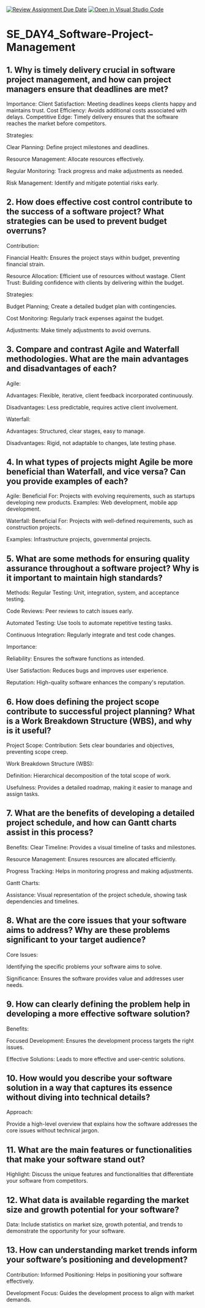 [![Review Assignment Due Date](https://classroom.github.com/assets/deadline-readme-button-22041afd0340ce965d47ae6ef1cefeee28c7c493a6346c4f15d667ab976d596c.svg)](https://classroom.github.com/a/9pw6JKcu)
[![Open in Visual Studio Code](https://classroom.github.com/assets/open-in-vscode-2e0aaae1b6195c2367325f4f02e2d04e9abb55f0b24a779b69b11b9e10269abc.svg)](https://classroom.github.com/online_ide?assignment_repo_id=18365150&assignment_repo_type=AssignmentRepo)
# SE_DAY4_Software-Project-Management
## 1. Why is timely delivery crucial in software project management, and how can project managers ensure that deadlines are met?

Importance:
Client Satisfaction: Meeting deadlines keeps clients happy and maintains trust.
Cost Efficiency: Avoids additional costs associated with delays.
Competitive Edge: Timely delivery ensures that the software reaches the market before competitors.

Strategies:

Clear Planning: Define project milestones and deadlines.

Resource Management: Allocate resources effectively.

Regular Monitoring: Track progress and make adjustments as needed.

Risk Management: Identify and mitigate potential risks early.

## 2. How does effective cost control contribute to the success of a software project? What strategies can be used to prevent budget overruns?

Contribution:

Financial Health: Ensures the project stays within budget, preventing financial strain.

Resource Allocation: Efficient use of resources without wastage.
Client Trust: Building confidence with clients by delivering within the budget.

Strategies:

Budget Planning; Create a detailed budget plan with contingencies.

Cost Monitoring: Regularly track expenses against the budget.

Adjustments: Make timely adjustments to avoid overruns.

## 3. Compare and contrast Agile and Waterfall methodologies. What are the main advantages and disadvantages of each?

Agile:

Advantages: Flexible, iterative, client feedback incorporated continuously.

Disadvantages: Less predictable, requires active client involvement.
  
Waterfall:

Advantages: Structured, clear stages, easy to manage.

Disadvantages: Rigid, not adaptable to changes, late testing phase.

## 4. In what types of projects might Agile be more beneficial than Waterfall, and vice versa? Can you provide examples of each?


Agile:
Beneficial For: Projects with evolving requirements, such as startups developing new products.
Examples: Web development, mobile app development.

Waterfall:
Beneficial For: Projects with well-defined requirements, such as construction projects.

Examples: Infrastructure projects, governmental projects.

## 5. What are some methods for ensuring quality assurance throughout a software project? Why is it important to maintain high standards?

Methods:
Regular Testing: Unit, integration, system, and acceptance testing.

Code Reviews: Peer reviews to catch issues early.

Automated Testing: Use tools to automate repetitive testing tasks.

Continuous Integration: Regularly integrate and test code changes.

Importance:

Reliability: Ensures the software functions as intended.

User Satisfaction: Reduces bugs and improves user experience.

Reputation: High-quality software enhances the company's reputation.

## 6. How does defining the project scope contribute to successful project planning? What is a Work Breakdown Structure (WBS), and why is it useful?

Project Scope:
Contribution: Sets clear boundaries and objectives, preventing scope creep.
  
Work Breakdown Structure (WBS):

Definition: Hierarchical decomposition of the total scope of work.

Usefulness: Provides a detailed roadmap, making it easier to manage and assign tasks.

## 7. What are the benefits of developing a detailed project schedule, and how can Gantt charts assist in this process?

Benefits:
Clear Timeline: Provides a visual timeline of tasks and milestones.

Resource Management: Ensures resources are allocated efficiently.

Progress Tracking: Helps in monitoring progress and making adjustments.

Gantt Charts:

Assistance: Visual representation of the project schedule, showing task dependencies and timelines.

## 8. What are the core issues that your software aims to address? Why are these problems significant to your target audience?


Core Issues:

 Identifying the specific problems your software aims to solve.

  Significance: Ensures the software provides value and addresses user needs.
  
## 9. How can clearly defining the problem help in developing a more effective software solution?

Benefits:

Focused Development: Ensures the development process targets the right issues.

Effective Solutions: Leads to more effective and user-centric solutions.

## 10. How would you describe your software solution in a way that captures its essence without diving into technical details?

Approach:

Provide a high-level overview that explains how the software addresses the core issues without technical jargon.

## 11. What are the main features or functionalities that make your software stand out?

Highlight:
 Discuss the unique features and functionalities that differentiate your software from competitors.
 
## 12. What data is available regarding the market size and growth potential for your software?

Data:
 Include statistics on market size, growth potential, and trends to demonstrate the opportunity for your software.
 
## 13. How can understanding market trends inform your software’s positioning and development?

Contribution:
Informed Positioning: Helps in positioning your software effectively.

Development Focus: Guides the development process to align with market demands.
